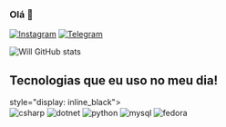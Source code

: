 ### Olá 🤚

[![Instagram](https://img.shields.io/badge/Instagram-E4405F?style=for-the-badge&logo=instagram&logoColor=white)](https://www.instagram.com/wtnguerreiro)
[![Telegram](https://img.shields.io/badge/Telegram-2CA5E0?style=for-the-badge&logo=telegram&logoColor=white)](https://www.linkedin.com/in/willtonguerreiro/)


![Will GitHub stats](https://github-readme-stats.vercel.app/api?username=wiltonguerreiro&show_icons=true&theme=dracula)

## Tecnologias que eu uso no meu dia!


<div> style="display: inline_black"><br/>
<img align="center" alt="csharp" src="https://img.shields.io/badge/C%23-239120?style=for-the-badge&logo=c-sharp&logoColor=white" />
<img align="center" alt="dotnet" src="https://img.shields.io/badge/.NET-5C2D91?style=for-the-badge&logo=.net&logoColor=white" />
<img align="center" alt="python" src="https://img.shields.io/badge/Python-3776AB?style=for-the-badge&logo=python&logoColor=white" />
<img align="center" alt="mysql" src="https://img.shields.io/badge/MySQL-005C84?style=for-the-badge&logo=mysql&logoColor=white" />
<img align="center" alt="fedora" src="https://img.shields.io/badge/Red%20Hat-EE0000?style=for-the-badge&logo=redhat&logoColor=white" />
</div>

